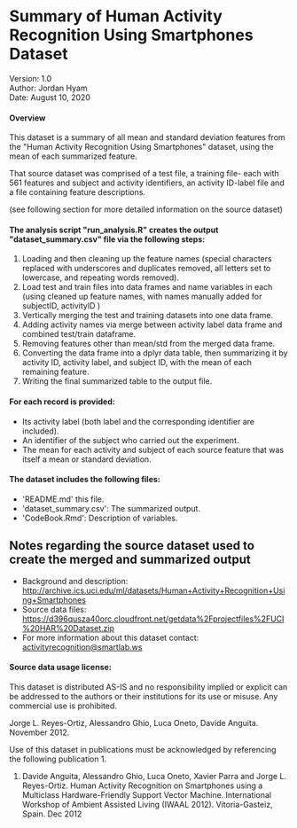 Summary of Human Activity Recognition Using Smartphones Dataset
===============================================================

Version: 1.0  
Author: Jordan Hyam  
Date: August 10, 2020

#### Overview

This dataset is a summary of all mean and standard deviation features
from the "Human Activity Recognition Using Smartphones" dataset, using
the mean of each summarized feature.

That source dataset was comprised of a test file, a training file- each
with 561 features and subject and activity identifiers, an activity
ID-label file and a file containing feature descriptions.

(see following section for more detailed information on the source
dataset)

#### The analysis script "run\_analysis.R" creates the output "dataset\_summary.csv" file via the following steps:

1.  Loading and then cleaning up the feature names (special characters
    replaced with underscores and duplicates removed, all letters set to
    lowercase, and repeating words removed).
2.  Load test and train files into data frames and name variables in
    each (using cleaned up feature names, with names manually added for
    subjectID, activityID )
3.  Vertically merging the test and training datasets into one data
    frame.
4.  Adding activity names via merge between activity label data frame
    and combined test/train dataframe.
5.  Removing features other than mean/std from the merged data frame.
6.  Converting the data frame into a dplyr data table, then summarizing
    it by activity ID, activity label, and subject ID, with the mean of
    each remaining feature.
7.  Writing the final summarized table to the output file.

#### For each record is provided:

-   Its activity label (both label and the corresponding identifier are
    included).
-   An identifier of the subject who carried out the experiment.
-   The mean for each activity and subject of each source feature that
    was itself a mean or standard deviation.

#### The dataset includes the following files:

-   'README.md' this file.
-   'dataset\_summary.csv': The summarized output.
-   'CodeBook.Rmd': Description of variables.

Notes regarding the source dataset used to create the merged and summarized output
----------------------------------------------------------------------------------

-   Background and description:
    <http://archive.ics.uci.edu/ml/datasets/Human+Activity+Recognition+Using+Smartphones>
-   Source data files:
    <https://d396qusza40orc.cloudfront.net/getdata%2Fprojectfiles%2FUCI%20HAR%20Dataset.zip>
-   For more information about this dataset contact:
    <activityrecognition@smartlab.ws>

#### Source data usage license:

This dataset is distributed AS-IS and no responsibility implied or
explicit can be addressed to the authors or their institutions for its
use or misuse. Any commercial use is prohibited.

Jorge L. Reyes-Ortiz, Alessandro Ghio, Luca Oneto, Davide Anguita.
November 2012.

Use of this dataset in publications must be acknowledged by referencing
the following publication 1.

1.  Davide Anguita, Alessandro Ghio, Luca Oneto, Xavier Parra and
    Jorge L. Reyes-Ortiz. Human Activity Recognition on Smartphones
    using a Multiclass Hardware-Friendly Support Vector Machine.
    International Workshop of Ambient Assisted Living (IWAAL 2012).
    Vitoria-Gasteiz, Spain. Dec 2012
